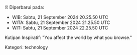 ⏰ Diperbarui pada:
- WIB: Sabtu, 21 September 2024 20.25.50 UTC
- WITA: Sabtu, 21 September 2024 21.25.50 UTC
- WIT: Sabtu, 21 September 2024 22.25.50 UTC

Kutipan Inspiratif:
"You affect the world by what you browse."


Kategori: technology

